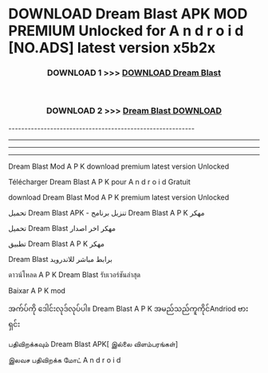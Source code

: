 # DOWNLOAD Dream Blast  APK MOD PREMIUM Unlocked for A n d r o i d [NO.ADS] latest version x5b2x 



<div align="center">

<h3>DOWNLOAD 1 >>> <a href="https://getmod2.web.app/?judul=Dream Blast ">DOWNLOAD Dream Blast </a></h3><br>

<h3>DOWNLOAD 2 >>> <a href="https://getmod2.web.app/?judul=Dream Blast ">Dream Blast  DOWNLOAD </a></h3>

</div>
----------------------------------------------------------

----------------------------------------------------------

----------------------------------------------------------

----------------------------------------------------------

Dream Blast  Mod A P K download premium latest version Unlocked

Télécharger Dream Blast  A P K pour A n d r o i d Gratuit

download Dream Blast  Mod A P K premium latest version Unlocked

تحميل Dream Blast  APK - تنزيل برنامج Dream Blast  A P K مهكر

تحميل Dream Blast  مهكر اخر اصدار

تطبيق Dream Blast  A P K مهكر

Dream Blast  برابط مباشر للاندرويد

ดาวน์โหลด A P K Dream Blast  รับเวอร์ชันล่าสุด

Baixar A P K mod

အက်ပ်ကို ဒေါင်းလုဒ်လုပ်ပါ။ Dream Blast  A P K အမည်သည်ကူကိုင်Andriod ဗားရှင်း

பதிவிறக்கவும் Dream Blast  APK[ இல்லை விளம்பரங்கள்] 
 
இலவச பதிவிறக்க மோட் A n d r o i d




